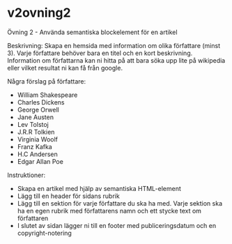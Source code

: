 # v2ovning2
Övning 2 - Använda semantiska blockelement för en artikel

Beskrivning: Skapa en hemsida med information om olika författare (minst 3). Varje författare behöver bara en titel och en kort beskrivning. Information om författarna kan ni hitta på att bara söka upp lite på wikipedia eller vilket resultat ni kan få från google.

Några förslag på författare:

- William Shakespeare
- Charles Dickens
- George Orwell
- Jane Austen
- Lev Tolstoj
- J.R.R Tolkien
- Virginia Woolf
- Franz Kafka
- H.C Andersen
- Edgar Allan Poe

Instruktioner:

- Skapa en artikel med hjälp av semantiska HTML-element
- Lägg till en header för sidans rubrik
- Lägg till en sektion för varje författare du ska ha med. Varje sektion ska ha en egen rubrik med författarens namn och ett stycke text om författaren
- I slutet av sidan lägger ni till en footer med publiceringsdatum och en copyright-notering

